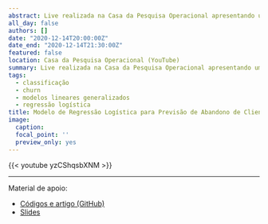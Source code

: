 ```yaml
---
abstract: Live realizada na Casa da Pesquisa Operacional apresentando um case de classificação de churn através de um modelo de regressão logística. Este case, inclusive, é o tema do meu TCC da Especialização em Data Science e Big Data da Universidade Federal do Paraná.
all_day: false
authors: []
date: "2020-12-14T20:00:00Z"
date_end: "2020-12-14T21:30:00Z"
featured: false
location: Casa da Pesquisa Operacional (YouTube)
summary: Live realizada na Casa da Pesquisa Operacional apresentando um case de classificação de churn através de um modelo de regressão logística.
tags:
  - classificação
  - churn
  - modelos lineares generalizados
  - regressão logística
title: Modelo de Regressão Logística para Previsão de Abandono de Clientes
image:
  caption:
  focal_point: ''
  preview_only: yes  
---
```


{{< youtube yzCShqsbXNM >}}

<hr>

Material de apoio:

- [Códigos e artigo (GitHub)](https://github.com/juniorssz/dsbd-churn-analysis)
- [Slides](../../presentations/churn_cpo.pdf)